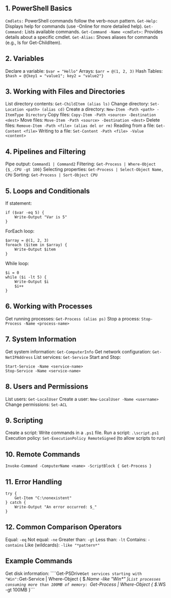 ## 1. PowerShell Basics
```Cmdlets:``` PowerShell commands follow the verb-noun pattern.
```Get-Help:``` Displays help for commands (use -Online for more detailed help).
```Get-Command:``` Lists available commands.
```Get-Command -Name <cmdlet>:``` Provides details about a specific cmdlet.
```Get-Alias:``` Shows aliases for commands (e.g., ls for Get-ChildItem).

## 2. Variables
Declare a variable: ```$var = "Hello"```
Arrays: ```$arr = @(1, 2, 3)```
Hash Tables: ```$hash = @{key1 = "value1"; key2 = "value2"}```

## 3. Working with Files and Directories
List directory contents: ```Get-ChildItem (alias ls)```
Change directory: ```Set-Location <path> (alias cd)```
Create a directory: ```New-Item -Path <path> -ItemType Directory```
Copy files: ```Copy-Item -Path <source> -Destination <dest>```
Move files: ```Move-Item -Path <source> -Destination <dest>```
Delete files: ```Remove-Item -Path <file> (alias del or rm)```
Reading from a file: ```Get-Content <file>```
Writing to a file: ```Set-Content -Path <file> -Value <content>```

## 4. Pipelines and Filtering
Pipe output: ```Command1 | Command2```
Filtering: ```Get-Process | Where-Object {$_.CPU -gt 100}```
Selecting properties: ```Get-Process | Select-Object Name, CPU```
Sorting: ```Get-Process | Sort-Object CPU```

## 5. Loops and Conditionals
If statement:
```
if ($var -eq 5) {
    Write-Output "Var is 5"
}

```
ForEach loop:
```
$array = @(1, 2, 3)
foreach ($item in $array) {
    Write-Output $item
}
```
While loop:
```
$i = 0
while ($i -lt 5) {
    Write-Output $i
    $i++
}

```
## 6. Working with Processes
Get running processes: ```Get-Process (alias ps)```
Stop a process: ```Stop-Process -Name <process-name>```
## 7. System Information
Get system information: ```Get-ComputerInfo```
Get network configuration: ```Get-NetIPAddress```
List services: ```Get-Service```
Start and Stop:
```
Start-Service -Name <service-name>
Stop-Service -Name <service-name>
```
## 8. Users and Permissions
List users: ```Get-LocalUser```
Create a user: ```New-LocalUser -Name <username>```
Change permissions: ```Set-ACL```

## 9. Scripting
Create a script: Write commands in a ```.ps1``` file.
Run a script: ```.\script.ps1```
Execution policy: ```Set-ExecutionPolicy RemoteSigned``` (to allow scripts to run)

## 10. Remote Commands
```Invoke-Command -ComputerName <name> -ScriptBlock { Get-Process }```

## 11. Error Handling
```
try {
    Get-Item "C:\nonexistent"
} catch {
    Write-Output "An error occurred: $_"
}
```

## 12. Common Comparison Operators
Equal: ```-eq```
Not equal: ```-ne```
Greater than: ```-gt```
Less than: ```-lt```
Contains: ```-contains```
Like (wildcards): ```-like "*pattern*"```

## Example Commands
Get disk information: ````Get-PSDrive```
Get services starting with "Win": ```Get-Service | Where-Object { $_.Name -like "Win*" }```
List processes consuming more than 100MB of memory: 
```Get-Process | Where-Object { $_.WS -gt 100MB }```

